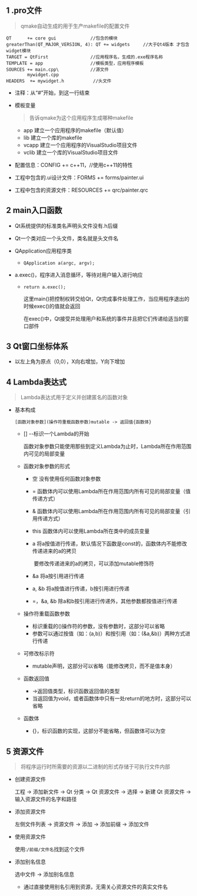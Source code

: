## 1 .pro文件

> qmake自动生成的用于生产makefile的配置文件

```
QT		+= core gui  			//包含的模块
greaterThan(QT_MAJOR_VERSION, 4): QT += widgets 	//大于Qt4版本 才包含widget模块
TARGET = QtFirst  				//应用程序名，生成的.exe程序名称
TEMPLATE = app    				//模板类型，应用程序模板
SOURCES += main.cpp\   			//源文件	
		mywidget.cpp
HEADERS  += mywidget.h  		 //头文件
```

- 注释：从“#”开始，到这一行结束

- 模板变量

  > 告诉qmake为这个应用程序生成哪种makefile

  - app		建立一个应用程序的makefile（默认值）
  - lib			建立一个库的makefile
  - vcapp	建立一个应用程序的VisualStudio项目文件
  - vclib		建立一个库的VisualStudio项目文件

- 配置信息：CONFIG += c++11，//使用c++11的特性

- 工程中包含的.ui设计文件：FORMS += forms/painter.ui

- 工程中包含的资源文件：RESOURCES += qrc/painter.qrc

## 2 main入口函数

- Qt系统提供的标准类名声明头文件没有.h后缀

- Qt一个类对应一个头文件，类名就是头文件名

- QApplication应用程序类

  - `QApplication a(argc, argv);`

- a.exec()，程序进入消息循环，等待对用户输入进行响应

  - `return a.exec();`

    这里main()把控制权转交给Qt，Qt完成事件处理工作，当应用程序退出的时候exec()的值就会返回

    在exec()中，Qt接受并处理用户和系统的事件并且把它们传递给适当的窗口部件

## 3 Qt窗口坐标体系

- 以左上角为原点（0,0），X向右增加，Y向下增加

## 4 Lambda表达式

> Lambda表达式用于定义并创建匿名的函数对象

- 基本构成

  `[函数对象参数](操作符重载函数参数)mutable -> 返回值{函数体}`
  - []	--标识一个Lambda的开始

    函数对象参数只能使用那些到定义Lambda为止时，Lambda所在作用范围内可见的局部变量

  - 函数对象参数的形式

    - 空	没有使用任何函数对象参数

    - =	函数体内可以使用Lambda所在作用范围内所有可见的局部变量（值传递方式）

    - &	函数体内可以使用Lambda所在作用范围内所有可见的局部变量（引用传递方式）

    - this	函数体内可以使用Lambda所在类中的成员变量

    - a	将a按值进行传递，默认情况下函数是const的，函数体内不能修改传递进来的a的拷贝

      ​	  要修改传递进来的a的拷贝，可以添加mutable修饰符

    - &a	将a按引用进行传递

    - a, &b	将a按值进行传递，b按引用进行传递

    - =，&a, &b	除a和b按引用进行传递外，其他参数都按值进行传递

  - 操作符重载函数参数

    - 标识重载的()操作符的参数，没有参数时，这部分可以省略
    - 参数可以通过按值（如：(a,b)）和按引用（如：(&a,&b)）两种方式进行传递

  - 可修改标示符

    - mutable声明，这部分可以省略（能修改拷贝，而不是值本身）

  - 函数返回值

    - ->返回值类型，标识函数返回值的类型
    - 当返回值为void，或者函数体中只有一处return的地方时，这部分可以省略

  - 函数体

    - {}，标识函数的实现，这部分不能省略，但函数体可以为空

## 5 资源文件

> 将程序运行时所需要的资源以二进制的形式存储于可执行文件内部

- 创建资源文件

  工程 -> 添加新文件 -> Qt 分类 -> Qt 资源文件 -> 选择 -> 新建 Qt 资源文件 -> 输入资源文件的名字和路径

- 添加资源文件

  左侧文件列表 -> 资源文件 -> 添加 -> 添加前缀 -> 添加文件

- 使用资源文件

  使用:`/前缀/文件名`找到这个文件

- 添加别名信息

  选中文件 -> 添加别名信息

  - 通过直接使用别名引用到资源，无需关心资源文件的真实文件名


